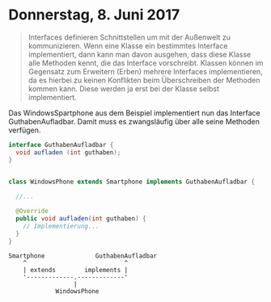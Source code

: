 # Donnerstag, 8. Juni 2017

>Interfaces definieren Schnittstellen um mit der Außenwelt zu kommunizieren. Wenn eine Klasse ein bestimmtes Interface implementiert, dann kann man davon ausgehen, dass diese Klasse alle Methoden kennt, die das Interface vorschreibt. Klassen können im Gegensatz zum Erweitern (Erben) mehrere Interfaces implementieren, da es hierbei zu keinen Konflikten beim Überschreiben der Methoden kommen kann. Diese werden ja erst bei der Klasse selbst implementiert.

Das WindowsSpartphone aus dem Beispiel implementiert nun das Interface
GuthabenAufladbar. Damit muss es zwangsläufig über alle seine Methoden verfügen.

```java
interface GuthabenAufladbar {
  void aufladen (int guthaben);
}


class WindowsPhone extends Smartphone implements GuthabenAufladbar {
  
  //...

  @Override
  public void aufladen(int guthaben) {
    // Implementierung...
  }
}
```

```
Smartphone              GuthabenAufladbar
    ^                           ^
    | extends        implements |
    '-------------.-------------'
                  |
             WindowsPhone
```